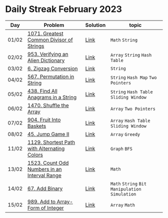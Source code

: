 # Daily Streak February 2023

|Day|Problem|Solution|topic|
|---|-------|--------|-----|
|01/02|[1071. Greatest Common Divisor of Strings](https://leetcode.com/problems/greatest-common-divisor-of-strings/)|[Link](./1071-greatest_common_divisor_of_strings.cpp)|`Math` `String`|
|02/02|[953. Verifying an Alien Dictionary](https://leetcode.com/problems/verifying-an-alien-dictionary/)|[Link](./953-verifying_an_alien_dictionary.cpp)|`Array` `String` `Hash Table`|
|03/02|[6. Zigzag Conversion](https://leetcode.com/problems/zigzag-conversion/)|[Link](./6-Zigzag_Conversion.cpp)|`String`|
|04/02|[567. Permutation in String](https://leetcode.com/problems/permutation-in-string/)|[Link](./567-permutation_in_string.cpp)|`String` `Hash Map` `Two Pointers`|
|05/02|[438. Find All Anagrams in a String](https://leetcode.com/problems/find-all-anagrams-in-a-string/)|[Link](./438-find_all_anagrams_in_a_string.cpp)|`String` `Hash Table` `Sliding Window`|
|06/02|[1470. Shuffle the Array](https://leetcode.com/problems/shuffle-the-array/)|[Link](./1470-shuffle_the_array.cpp)|`Array` `Two Pointers`|
|07/02|[904. Fruit Into Baskets](https://leetcode.com/problems/fruit-into-baskets/)|[Link](./904-fruit_into_baskets.cpp)|`Array` `Hash Table` `Sliding Window`|
|08/02|[45. Jump Game II](https://leetcode.com/problems/jump-game-ii/)|[Link](./45-jump_game_ii.cpp)|`Array` `Greedy`|
|11/02|[1129. Shortest Path with Alternating Colors](https://leetcode.com/problems/shortest-path-with-alternating-colors/)|[Link](./1129-shortest_path_with_alternating_colors.cpp)|`Graph` `BFS`|
|13/02|[1523. Count Odd Numbers in an Interval Range](https://leetcode.com/problems/count-odd-numbers-in-an-interval-range/)|[Link](./1523-count_odd_numbers_in_an_interval_range.cpp)|`Math`|
|14/02|[67. Add Binary](https://leetcode.com/problems/add-binary/)|[Link](./67-add_binary.cpp)|`Math` `String` `Bit Manipulation` `Simulation`|
|15/02|[989. Add to Array-Form of Integer](https://leetcode.com/problems/add-to-array-form-of-integer/)|[Link](./989-add_to_array_form_of_integer.cpp)|`Array` `Math`|
